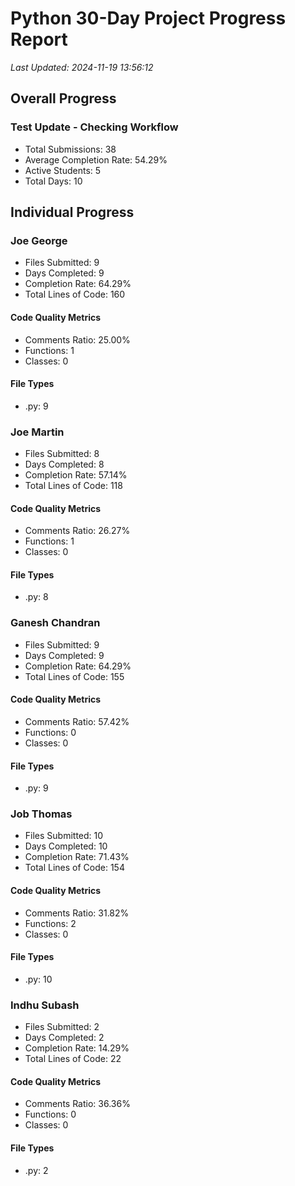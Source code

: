 # Python 30-Day Project Progress Report

*Last Updated: 2024-11-19 13:56:12*


## Overall Progress

### Test Update - Checking Workflow

- Total Submissions: 38
- Average Completion Rate: 54.29%
- Active Students: 5
- Total Days: 10


## Individual Progress

### Joe George

- Files Submitted: 9
- Days Completed: 9
- Completion Rate: 64.29%
- Total Lines of Code: 160
#### Code Quality Metrics
- Comments Ratio: 25.00%
- Functions: 1
- Classes: 0

#### File Types
- .py: 9


### Joe Martin

- Files Submitted: 8
- Days Completed: 8
- Completion Rate: 57.14%
- Total Lines of Code: 118
#### Code Quality Metrics
- Comments Ratio: 26.27%
- Functions: 1
- Classes: 0

#### File Types
- .py: 8


### Ganesh Chandran

- Files Submitted: 9
- Days Completed: 9
- Completion Rate: 64.29%
- Total Lines of Code: 155
#### Code Quality Metrics
- Comments Ratio: 57.42%
- Functions: 0
- Classes: 0

#### File Types
- .py: 9


### Job Thomas

- Files Submitted: 10
- Days Completed: 10
- Completion Rate: 71.43%
- Total Lines of Code: 154
#### Code Quality Metrics
- Comments Ratio: 31.82%
- Functions: 2
- Classes: 0

#### File Types
- .py: 10


### Indhu Subash

- Files Submitted: 2
- Days Completed: 2
- Completion Rate: 14.29%
- Total Lines of Code: 22
#### Code Quality Metrics
- Comments Ratio: 36.36%
- Functions: 0
- Classes: 0

#### File Types
- .py: 2

